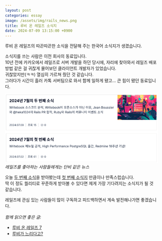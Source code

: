 ```yaml
---
layout: post
categories: essay
image: /assets/img/rails_news.png
title: 루비 온 레일즈 소식지
date: 2024-07-09 13:15:00 +0900
---
```


루비 온 레일즈의 따끈따끈한 소식을 전달해 주는 한국어 소식지가 생겼습니다.

소식지를 쓰는 사람은 이전 회사의 동료입니다.  
10년 전에 카카오에서 레일즈로 서버 개발을 하던 당시에, 자리에 찾아와서 레일즈 배포 방법 같은 걸 귀찮게 물어보던 클라이언트 개발자가 있었습니다.  
귀찮았지만(ㅋㅋ) 열심히 가르쳐 줬던 것 같습니다.  
그러다가 시간이 흘러 카톡 서버팀으로 와서 함께 일하게 됐고... 큰 힘이 됐던 동료입니다.

![레일즈 소식지](/assets/img/rails_news.png)  
*레일즈를 좋아하는 사람들에게는 단비 같은 뉴스*

오늘 [두 번째 소식](https://maily.so/rubyonrails/posts/3a2526c1)을 받아봤는데 [첫 번째 소식지](https://maily.so/rubyonrails/posts/8399b690) 만큼이나 만족스럽습니다.  
딱 이 정도 퀄리티로 꾸준하게 받아볼 수 있다면 제게 가장 기다려지는 소식지가 될 것 같습니다.

레일즈에 관심 있는 사람들이 많이 구독하고 피드백하면서 계속 발전해나가면 좋겠습니다.
<br>
<br>
*함께 읽으면 좋은 글:*
* [루비 온 레일즈 7](/essay/2021/12/17/ruby-on-rails-7.html)
* [루비가 느리다고?](/essay/2023/01/04/dont-say-ruby-is-slow.html)